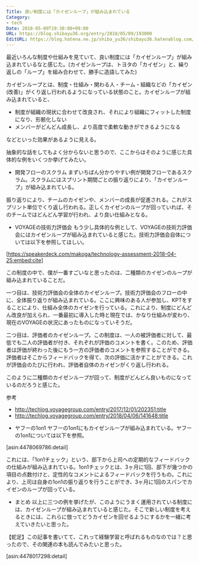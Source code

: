 ```yaml
---
Title: 良い制度には「カイゼンループ」が組み込まれている
Category:
- tech
Date: 2018-05-09T19:30:00+09:00
URL: https://blog.shibayu36.org/entry/2018/05/09/193000
EditURL: https://blog.hatena.ne.jp/shiba_yu36/shibayu36.hatenablog.com/atom/entry/17391345971640298581
---
```


最近いろんな制度や仕組みを見ていて、良い制度には「カイゼンループ」が組み込まれているなと感じた。(カイゼンループは、トヨタの「カイゼン」と、繰り返しの「ループ」を組み合わせて、勝手に造語してみた)

カイゼンループとは、制度・仕組み・関わる人・チーム・組織などの「カイゼン(改善)」がくり返し行われるようになっている状態のこと。カイゼンループが組み込まれていると、

- 制度が組織の現状に合わせて改良され、それにより組織にフィットした制度になり、形骸化しない
- メンバーがどんどん成長し、より高度で柔軟な動きができるようになる

などといった効果があるように見える。

抽象的な話をしてもよく分からないと思うので、ここからはそのように感じた具体的な例をいくつか挙げてみたい。

* 開発フローのスクラム
まずいちばん分かりやすい例が開発フローであるスクラム。スクラムにはスプリント期間ごとの振り返りにより、「カイゼンループ」が組み込まれている。

振り返りにより、チームのカイゼンや、メンバーの成長が促進される。これがスプリント単位でくり返し行われる。正しくカイゼンのループが回っていれば、そのチームではどんどん学習が行われ、より良い仕組みとなる。

* VOYAGEの技術力評価会
もう少し具体的な例として、VOYAGEの技術力評価会にはカイゼンループが組み込まれていると感じた。技術力評価会自体については以下を参照してほしい。

[https://speakerdeck.com/makoga/technology-assessment-2018-04-25:embed:cite]

この制度の中で、僕が一番すごいなと思ったのは、二種類のカイゼンのループが組み込まれていることだ。

一つ目は、技術力評価会の全体のカイゼンループ。技術力評価会のフローの中に、全体振り返りが組み込まれている。ここに興味のある人が参加し、KPTをすることにより、仕組み全体のカイゼンを行っている。これにより、制度にどんどん改良が加えられ、一番最初に導入した時と現在では、かなり仕組みが変わり、現在のVOYAGEの状況にあったものになっていそうだ。

二つ目は、評価者のカイゼンループ。この制度は、一人の被評価者に対して、最低でも二人の評価者が付き、それぞれが評価のコメントを書く。このため、評価者は評価が終わった後にもう一方の評価者のコメントを参照することができる。評価者はそこからフィードバックを得て、次の評価に活かすことができる。これが評価会のたびに行われ、評価者自体のカイゼンがくり返し行われる。

このように二種類のカイゼンループが回って、制度がどんどん良いものになっているのだろうと感じた。

参考
- http://techlog.voyagegroup.com/entry/2017/12/01/202351:title
- http://techlog.voyagegroup.com/entry/2018/04/06/141648:title

* ヤフーの1on1
ヤフーの1on1にもカイゼンループが組み込まれている。ヤフーの1on1については以下を参照。

[asin:4478069786:detail]

これには、「1on1チェック」という、部下から上司への定期的なフィードバックの仕組みが組み込まれている。1on1チェックとは、3ヶ月に1回、部下が幾つかの項目の点数付けと、定性的なコメントによるフィードバックを行うもの。これにより、上司は自身の1on1の振り返りを行うことができ、3ヶ月に1回のスパンでカイゼンのループが回っている。

* まとめ
以上に三つの例を挙げたが、このようにうまく運用されている制度には、カイゼンループが組み込まれていると感じた。そこで新しい制度を考えるときには、これらに倣ってどうカイゼンを回せるようにするかを一緒に考えていきたいと思った。

【蛇足】この記事を書いてて、これって経験学習と呼ばれるものなのでは？と思ったので、その関連の本も読んでみたいと思った。

[asin:4478017298:detail]

